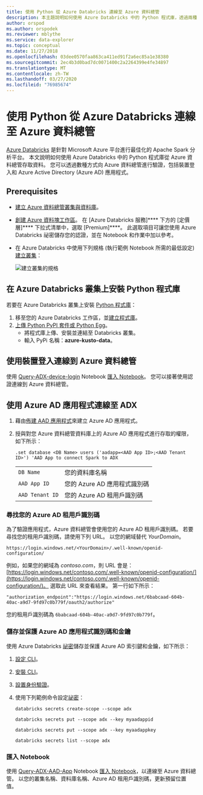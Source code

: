 ```yaml
---
title: 使用 Python 從 Azure Databricks 連線至 Azure 資料總管
description: 本主題說明如何使用 Azure Databricks 中的 Python 程式庫，透過兩種驗證方法之一從 Azure 資料總管存取資料。
author: orspod
ms.author: orspodek
ms.reviewer: mblythe
ms.service: data-explorer
ms.topic: conceptual
ms.date: 11/27/2018
ms.openlocfilehash: 03dee0570faa863ca411ed91f2a6ec85a1e38380
ms.sourcegitcommit: 2ec4b3d0bad7dc0071400c2a2264399e4fe34897
ms.translationtype: MT
ms.contentlocale: zh-TW
ms.lasthandoff: 03/27/2020
ms.locfileid: "76985674"
---
```

# <a name="connect-to-azure-data-explorer-from-azure-databricks-by-using-python"></a>使用 Python 從 Azure Databricks 連線至 Azure 資料總管

[Azure Databricks](https://docs.microsoft.com/azure/azure-databricks/what-is-azure-databricks) 是針對 Microsoft Azure 平台進行最佳化的 Apache Spark 分析平台。 本文說明如何使用 Azure Databricks 中的 Python 程式庫從 Azure 資料總管存取資料。 您可以透過數種方式向 Azure 資料總管進行驗證，包括裝置登入和 Azure Active Directory (Azure AD) 應用程式。

## <a name="prerequisites"></a>Prerequisites

- [建立 Azure 資料總管叢集與資料庫](/azure/data-explorer/create-cluster-database-portal)。
- [創建 Azure 資料塊工作區](/azure/azure-databricks/quickstart-create-databricks-workspace-portal#create-an-azure-databricks-workspace)。 在 [Azure Databricks 服務]**** 下方的 [定價層]**** 下拉式清單中，選取 [Premium]****。 此選取項目可讓您使用 Azure Databricks 祕密儲存您的認證，並在 Notebook 和作業中加以參考。

- 在 Azure Databricks 中使用下列規格 (執行範例 Notebook 所需的最低設定) [建立叢集](https://docs.azuredatabricks.net/user-guide/clusters/create.html)：

   ![建立叢集的規格](media/connect-from-databricks/databricks-create-cluster.png)

## <a name="install-the-python-library-on-your-azure-databricks-cluster"></a>在 Azure Databricks 叢集上安裝 Python 程式庫

若要在 Azure Databricks 叢集上安裝 [Python 程式庫](/azure/kusto/api/python/kusto-python-client-library)：

1. 移至您的 Azure Databricks 工作區，並[建立程式庫](https://docs.azuredatabricks.net/user-guide/libraries.html#create-a-library)。
2. [上傳 Python PyPI 套件或 Python Egg](https://docs.azuredatabricks.net/user-guide/libraries.html#upload-a-python-pypi-package-or-python-egg)。
   - 將程式庫上傳、安裝並連結至 Databricks 叢集。
   - 輸入 PyPi 名稱：**azure-kusto-data**。

## <a name="connect-to-azure-data-explorer-by-using-a-device-login"></a>使用裝置登入連線到 Azure 資料總管

使用 [Query-ADX-device-login](https://github.com/Azure/azure-kusto-docs-samples/blob/master/Databricks_notebooks/Query-ADX-device-login.ipynb) Notebook [匯入 Notebook](https://docs.azuredatabricks.net/user-guide/notebooks/notebook-manage.html#import-a-notebook)。 您可以接著使用認證連線到 Azure 資料總管。

## <a name="connect-to-adx-by-using-an-azure-ad-app"></a>使用 Azure AD 應用程式連線至 ADX

1. 藉由[佈建 AAD 應用程式](/azure/kusto/management/access-control/how-to-provision-aad-app)來建立 Azure AD 應用程式。
1. 授與對您 Azure 資料總管資料庫上的 Azure AD 應用程式進行存取的權限，如下所示：

    ```kusto
    .set database <DB Name> users ('aadapp=<AAD App ID>;<AAD Tenant ID>') 'AAD App to connect Spark to ADX
    ```
    |   |   |
    | - | - |
    | ```DB Name``` | 您的資料庫名稱 |
    | ```AAD App ID``` | 您的 Azure AD 應用程式識別碼 |
    | ```AAD Tenant ID``` | 您的 Azure AD 租用戶識別碼 |

### <a name="find-your-azure-ad-tenant-id"></a>尋找您的 Azure AD 租用戶識別碼

為了驗證應用程式，Azure 資料總管會使用您的 Azure AD 租用戶識別碼。 若要尋找您的租用戶識別碼，請使用下列 URL。 以您的網域替代 *YourDomain*。

```
https://login.windows.net/<YourDomain>/.well-known/openid-configuration/
```

例如，如果您的網域為 *contoso.com*，則 URL 會是：[https://login.windows.net/contoso.com/.well-known/openid-configuration/](https://login.windows.net/contoso.com/.well-known/openid-configuration/)。 選取此 URL 來查看結果。 第一行如下所示： 

```
"authorization_endpoint":"https://login.windows.net/6babcaad-604b-40ac-a9d7-9fd97c0b779f/oauth2/authorize"
```

您的租用戶識別碼為 `6babcaad-604b-40ac-a9d7-9fd97c0b779f`。 

### <a name="store-and-secure-your-azure-ad-app-id-and-key"></a>儲存並保護 Azure AD 應用程式識別碼和金鑰 

使用 Azure Databricks [祕密](https://docs.azuredatabricks.net/user-guide/secrets/index.html#secrets)儲存並保護 Azure AD 索引鍵和金鑰，如下所示：
1. [設定 CLI](https://docs.azuredatabricks.net/user-guide/dev-tools/databricks-cli.html#set-up-the-cli)。
1. [安裝 CLI](https://docs.azuredatabricks.net/user-guide/dev-tools/databricks-cli.html#install-the-cli)。 
1. [設置身份驗證](https://docs.azuredatabricks.net/user-guide/dev-tools/databricks-cli.html#set-up-authentication)。
1. 使用下列範例命令設定[祕密](https://docs.azuredatabricks.net/user-guide/secrets/index.html#secrets)：

    ```databricks secrets create-scope --scope adx```

    ```databricks secrets put --scope adx --key myaadappid```

    ```databricks secrets put --scope adx --key myaadappkey```

    ```databricks secrets list --scope adx```

### <a name="import-a-notebook"></a>匯入 Notebook
使用 [Query-ADX-AAD-App](https://github.com/Azure/azure-kusto-docs-samples/blob/master/Databricks_notebooks/Query-ADX-AAD-App.ipynb) Notebook [匯入 Notebook](https://docs.azuredatabricks.net/user-guide/notebooks/notebook-manage.html#import-a-notebook)，以連線至 Azure 資料總管。 以您的叢集名稱、資料庫名稱、Azure AD 租用戶識別碼，更新預留位置值。
